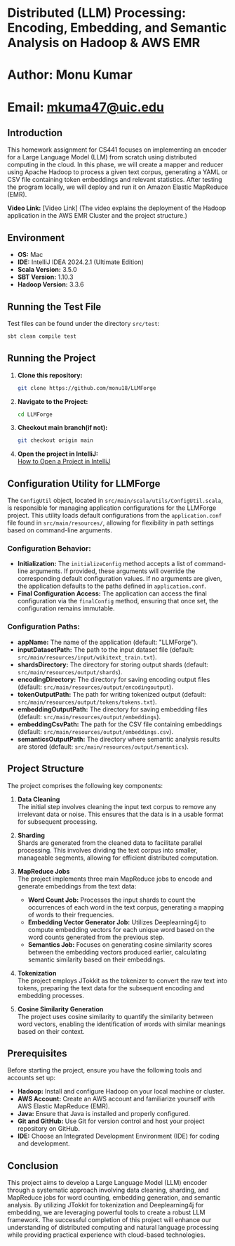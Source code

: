 # Distributed (LLM) Processing: Encoding, Embedding, and Semantic Analysis on Hadoop & AWS EMR​
# Author: Monu Kumar
# Email: mkuma47@uic.edu

## Introduction
This homework assignment for CS441 focuses on implementing an encoder for a Large Language Model (LLM) from scratch using distributed computing in the cloud. In this phase, we will create a mapper and reducer using Apache Hadoop to process a given text corpus, generating a YAML or CSV file containing token embeddings and relevant statistics. After testing the program locally, we will deploy and run it on Amazon Elastic MapReduce (EMR).

**Video Link:** [Video Link] (The video explains the deployment of the Hadoop application in the AWS EMR Cluster and the project structure.)

## Environment
- **OS:** Mac
- **IDE:** IntelliJ IDEA 2024.2.1 (Ultimate Edition)
- **Scala Version:** 3.5.0
- **SBT Version:** 1.10.3
- **Hadoop Version:** 3.3.6

## Running the Test File
Test files can be found under the directory `src/test`:
```bash
sbt clean compile test
```

## Running the Project
1. **Clone this repository:**
   ```bash
   git clone https://github.com/monu18/LLMForge
   ```
2. **Navigate to the Project:**
   ```bash
   cd LLMForge
   ```
3. **Checkout main branch(if not):**
   ```bash
   git checkout origin main
   ```   
4. **Open the project in IntelliJ:**  
   [How to Open a Project in IntelliJ](https://www.jetbrains.com/help/idea/import-project-or-module-wizard.html#open-project)

## Configuration Utility for LLMForge
The `ConfigUtil` object, located in `src/main/scala/utils/ConfigUtil.scala`, is responsible for managing application configurations for the LLMForge project. This utility loads default configurations from the `application.conf` file found in `src/main/resources/`, allowing for flexibility in path settings based on command-line arguments.

### Configuration Behavior:
- **Initialization:** The `initializeConfig` method accepts a list of command-line arguments. If provided, these arguments will override the corresponding default configuration values. If no arguments are given, the application defaults to the paths defined in `application.conf`.
- **Final Configuration Access:** The application can access the final configuration via the `finalConfig` method, ensuring that once set, the configuration remains immutable.

### Configuration Paths:
- **appName:** The name of the application (default: "LLMForge").
- **inputDatasetPath:** The path to the input dataset file (default: `src/main/resources/input/wikitext_train.txt`).
- **shardsDirectory:** The directory for storing output shards (default: `src/main/resources/output/shards`).
- **encodingDirectory:** The directory for saving encoding output files (default: `src/main/resources/output/encodingoutput`).
- **tokenOutputPath:** The path for writing tokenized output (default: `src/main/resources/output/tokens/tokens.txt`).
- **embeddingOutputPath:** The directory for saving embedding files (default: `src/main/resources/output/embeddings`).
- **embeddingCsvPath:** The path for the CSV file containing embeddings (default: `src/main/resources/output/embeddings.csv`).
- **semanticsOutputPath:** The directory where semantic analysis results are stored (default: `src/main/resources/output/semantics`).

## Project Structure
The project comprises the following key components:

1. **Data Cleaning**  
   The initial step involves cleaning the input text corpus to remove any irrelevant data or noise. This ensures that the data is in a usable format for subsequent processing.

2. **Sharding**  
   Shards are generated from the cleaned data to facilitate parallel processing. This involves dividing the text corpus into smaller, manageable segments, allowing for efficient distributed computation.

3. **MapReduce Jobs**  
   The project implements three main MapReduce jobs to encode and generate embeddings from the text data:
   - **Word Count Job:** Processes the input shards to count the occurrences of each word in the text corpus, generating a mapping of words to their frequencies.
   - **Embedding Vector Generator Job:** Utilizes Deeplearning4j to compute embedding vectors for each unique word based on the word counts generated from the previous step.
   - **Semantics Job:** Focuses on generating cosine similarity scores between the embedding vectors produced earlier, calculating semantic similarity based on their embeddings.

4. **Tokenization**  
   The project employs JTokkit as the tokenizer to convert the raw text into tokens, preparing the text data for the subsequent encoding and embedding processes.

5. **Cosine Similarity Generation**  
   The project uses cosine similarity to quantify the similarity between word vectors, enabling the identification of words with similar meanings based on their context.

## Prerequisites
Before starting the project, ensure you have the following tools and accounts set up:
- **Hadoop:** Install and configure Hadoop on your local machine or cluster.
- **AWS Account:** Create an AWS account and familiarize yourself with AWS Elastic MapReduce (EMR).
- **Java:** Ensure that Java is installed and properly configured.
- **Git and GitHub:** Use Git for version control and host your project repository on GitHub.
- **IDE:** Choose an Integrated Development Environment (IDE) for coding and development.

## Conclusion
This project aims to develop a Large Language Model (LLM) encoder through a systematic approach involving data cleaning, sharding, and MapReduce jobs for word counting, embedding generation, and semantic analysis. By utilizing JTokkit for tokenization and Deeplearning4j for embedding, we are leveraging powerful tools to create a robust LLM framework. The successful completion of this project will enhance our understanding of distributed computing and natural language processing while providing practical experience with cloud-based technologies.
